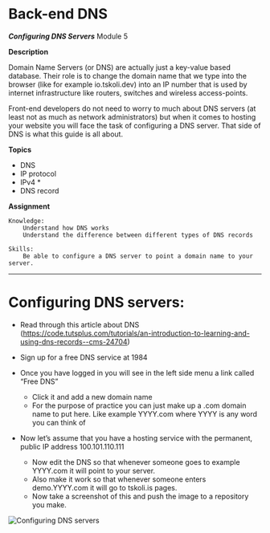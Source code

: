 # Back-end DNS
***Configuring DNS Servers***
Module 5

**Description**

Domain Name Servers (or DNS) are actually just a key-value based database. Their role is to change the domain name that we type into the browser (like for example io.tskoli.dev) into an IP number that is used by internet infrastructure like routers, switches and wireless access-points.

Front-end developers do not need to worry to much about DNS servers (at least not as much as network administrators) but when it comes to hosting your website you will face the task of configuring a DNS server. 
That side of DNS is what this guide is all about.

**Topics**
- DNS
- IP protocol
- IPv4 *
- DNS record

**Assignment**

	Knowledge:
		Understand how DNS works
		Understand the difference between different types of DNS records

	Skills:
		Be able to configure a DNS server to point a domain name to your server.
  
----------------------------------------------------------------------------------
# Configuring DNS servers:

- Read through this article about DNS   (https://code.tutsplus.com/tutorials/an-introduction-to-learning-and-using-dns-records--cms-24704) 

- Sign up for a free DNS service at 1984 

- Once you have logged in you will see in the left side menu a link called “Free DNS”

    - Click it and add a new domain name
    - For the purpose of practice you can just make up a .com domain name to put here. Like example YYYY.com where YYYY is any word you can think of 
        
- Now let’s assume that you have a hosting service with the permanent, public IP address 100.101.110.111

    - Now edit the DNS so that whenever someone goes to example YYYY.com it will point to your server.
    - Also make it work so that whenever someone enters demo.YYYY.com it will go to tskoli.is pages.
    - Now take a screenshot of this and push the image to a repository you make.

![Configuring DNS servers](https://user-images.githubusercontent.com/89387153/148975572-5cc6cff9-3244-4ba7-b070-69b3f3a844cc.png)
